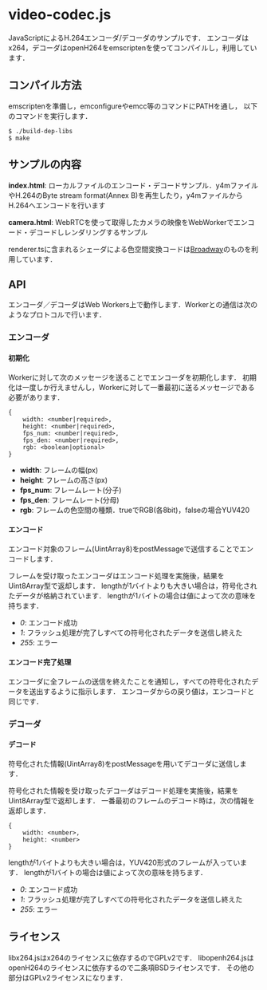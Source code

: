 video-codec.js
==============

JavaScriptによるH.264エンコーダ/デコーダのサンプルです．
エンコーダはx264，デコーダはopenH264をemscriptenを使ってコンパイルし，利用しています．


コンパイル方法
--------------

emscriptenを準備し，emconfigureやemcc等のコマンドにPATHを通し，
以下のコマンドを実行します．

    $ ./build-dep-libs
    $ make


サンプルの内容
--------------

**index.html**: ローカルファイルのエンコード・デコードサンプル．y4mファイルやH.264のByte stream format(Annex B)を再生したり，y4mファイルからH.264へエンコードを行います

**camera.html**: WebRTCを使って取得したカメラの映像をWebWorkerでエンコード・デコードしレンダリングするサンプル

renderer.tsに含まれるシェーダによる色空間変換コードは[Broadway]のものを利用しています．


API
---

エンコーダ／デコーダはWeb Workers上で動作します．Workerとの通信は次のようなプロトコルで行います．

### エンコーダ

#### 初期化

Workerに対して次のメッセージを送ることでエンコーダを初期化します．
初期化は一度しか行えませんし，Workerに対して一番最初に送るメッセージである必要があります．

    {
        width: <number|required>,
        height: <number|required>,
        fps_num: <number|required>,
        fps_den: <number|required>,
        rgb: <boolean|optional>
    }

* **width**: フレームの幅(px)
* **height**: フレームの高さ(px)
* **fps_num**: フレームレート(分子)
* **fps_den**: フレームレート(分母)
* **rgb**: フレームの色空間の種類．trueでRGB(各8bit)，falseの場合YUV420

#### エンコード

エンコード対象のフレーム(UintArray8)をpostMessageで送信することでエンコードします．

フレームを受け取ったエンコーダはエンコード処理を実施後，結果をUint8Array型で返却します．
lengthが1バイトよりも大きい場合は，符号化されたデータが格納されています．
lengthが1バイトの場合は値によって次の意味を持ちます．

* *0*: エンコード成功
* *1*: フラッシュ処理が完了しすべての符号化されたデータを送信し終えた
* *255*: エラー

#### エンコード完了処理

エンコーダに全フレームの送信を終えたことを通知し，すべての符号化されたデータを送出するように指示します．
エンコーダからの戻り値は，エンコードと同じです．

### デコーダ

#### デコード

符号化された情報(UintArray8)をpostMessageを用いてデコーダに送信します．

符号化された情報を受け取ったデコーダはデコード処理を実施後，結果をUint8Array型で返却します．
一番最初のフレームのデコード時は，次の情報を返却します．

    {
        width: <number>,
        height: <number>
    }

lengthが1バイトよりも大きい場合は，YUV420形式のフレームが入っています．
lengthが1バイトの場合は値によって次の意味を持ちます．

* *0*: エンコード成功
* *1*: フラッシュ処理が完了しすべての符号化されたデータを送信し終えた
* *255*: エラー

ライセンス
----------

libx264.jsはx264のライセンスに依存するのでGPLv2です．
libopenh264.jsはopenH264のライセンスに依存するので二条項BSDライセンスです．
その他の部分はGPLv2ライセンスになります．

[Broadway]: https://github.com/mbebenita/Broadway "Broadway: A JavaScript H.264 decoder."
